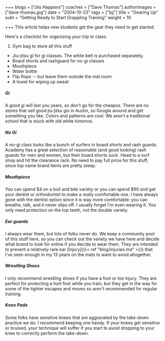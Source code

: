 +++
blogs = ["Jits Happens"]
coaches = ["Dave Thomas"]
authorimages = ["dave-thomas.jpg"]
date = "2004-10-23"
tags = ["bjj"]
title = "Gearing Up"
subt = "Getting Ready to Start Grappling Training"
weight = 10

+++
This article helps new students get the gear they need to get started.

Here's a checklist for organizing your trip to class:

1. Gym bag to store all this stuff
+ Jiu-jitsu gi for gi classes. The white belt is purchased separately.
+ Board shorts and rashguard for no-gi classes
+ Mouthpiece
+ Water bottle
+ Flip flops -- but leave them outside the mat room
+ A towel for wiping up sweat

##### Gi

A good gi will last you years, so don't go for the cheapos. There are no stores that sell good jiu-jitsu gis in Austin, so Google around and get something you like. Colors and patterns are cool. We aren't a traditional school that is stuck with old white kimonos.

##### No Gi

A no-gi class looks like a bunch of surfers in board shorts and rash guards. Academy has a great selection of reasonable (and good looking) rash guards for men and women, but their board shorts suck. Head to a surf shop and hit the clearance rack. No need to pay full price for this stuff, since top name brand items are pretty steep.

##### Mouthpiece

You can spend $4 on a boil and bite variety or you can spend $90 and get your dentist or orthodontist to make a really comfortable one. I have always gone with the dentist option since it is way more comfortable: you can breathe, talk, and it never slips off. I usually forget I'm even wearing it. You only need protection on the top teeth, not the double variety.


##### Ear guards

I always wear them, but lots of folks never do. We keep a community pool of this stuff here, so you can check out the variety we have here and decide what brand to look for online if you decide to wear them. They are intended to prevent a relatively rare ear [injury]({{< ref "blog/injuries.md" >}}) that I've seen enough in my 13 years on the mats to want to avoid altogether.

##### Wrestling Shoes

I only recommend wrestling shoes if you have a foot or toe injury. They are perfect for protecting a hurt foot while you train, but they get in the way for some of the tighter escapes and moves so aren't recommended for regular training.

##### Knee Pads

Some folks have sensitive knees that are aggravated by the take-down practice we do. I recommend keeping one handy. If your knees get sensitive or bruised, your technique will suffer if you start to avoid dropping to your knee to correctly perform the take-down.
